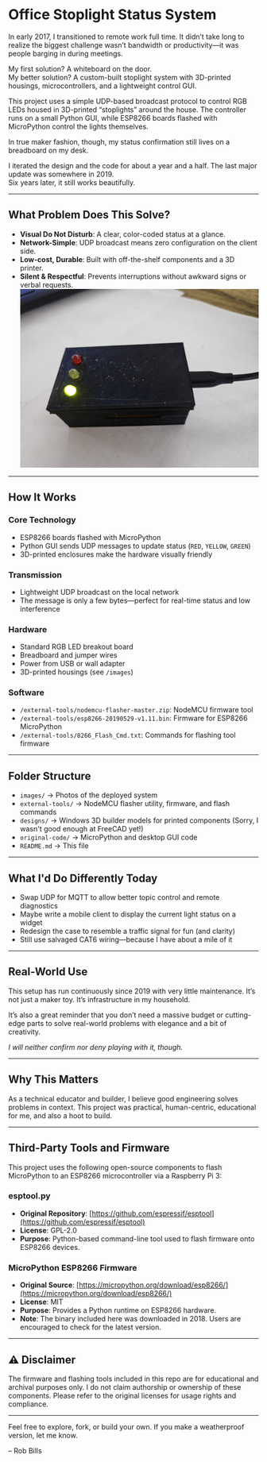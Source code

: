 # Office Stoplight Status System

In early 2017, I transitioned to remote work full time. It didn’t take long to realize the biggest challenge wasn’t bandwidth or productivity—it was people barging in during meetings.

My first solution? A whiteboard on the door.  
My better solution? A custom-built stoplight system with 3D-printed housings, microcontrollers, and a lightweight control GUI.

This project uses a simple UDP-based broadcast protocol to control RGB LEDs housed in 3D-printed “stoplights” around the house.   The controller runs on a small Python GUI, while ESP8266 boards flashed with MicroPython control the lights themselves.  

In true maker fashion, though, my status confirmation still lives on a breadboard on my desk.  

I iterated the design and the code for about a year and a half.  The last major update was somewhere in 2019.  
Six years later, it still works beautifully.

---

## What Problem Does This Solve?

- **Visual Do Not Disturb**: A clear, color-coded status at a glance.
- **Network-Simple**: UDP broadcast means zero configuration on the client side.
- **Low-cost, Durable**: Built with off-the-shelf components and a 3D printer.
- **Silent & Respectful**: Prevents interruptions without awkward signs or verbal requests.
![Small box with stoplights showing](images/final.jpg)

---

## How It Works

### Core Technology
- ESP8266 boards flashed with MicroPython
- Python GUI sends UDP messages to update status (`RED`, `YELLOW`, `GREEN`)
- 3D-printed enclosures make the hardware visually friendly

### Transmission
- Lightweight UDP broadcast on the local network
- The message is only a few bytes—perfect for real-time status and low interference

### Hardware
- Standard RGB LED breakout board
- Breadboard and jumper wires
- Power from USB or wall adapter
- 3D-printed housings (see `/images`)

### Software
- `/external-tools/nodemcu-flasher-master.zip`: NodeMCU firmware tool
- `/external-tools/esp8266-20190529-v1.11.bin`: Firmware for ESP8266 MicroPython
- `/external-tools/8266_Flash_Cmd.txt`: Commands for flashing tool firmware

---

## Folder Structure

- `images/` → Photos of the deployed system
- `external-tools/` → NodeMCU flasher utility, firmware, and flash commands
- `designs/` → Windows 3D builder models for printed components (Sorry, I wasn't good enough at FreeCAD yet!)
- `original-code/` → MicroPython and desktop GUI code
- `README.md` → This file

---

## What I'd Do Differently Today

- Swap UDP for MQTT to allow better topic control and remote diagnostics
- Maybe write a mobile client to display the current light status on a widget
- Redesign the case to resemble a traffic signal for fun (and clarity)
- Still use salvaged CAT6 wiring—because I have about a mile of it

---

## Real-World Use

This setup has run continuously since 2019 with very little maintenance. It’s not just a maker toy. It’s infrastructure in my household.  

It’s also a great reminder that you don’t need a massive budget or cutting-edge parts to solve real-world problems with elegance and a bit of creativity.

*I will neither confirm nor deny playing with it, though.*  

---

## Why This Matters

As a technical educator and builder, I believe good engineering solves problems in context. This project was practical, human-centric, educational for me, and also a hoot to build.

---

## Third-Party Tools and Firmware

This project uses the following open-source components to flash MicroPython to an ESP8266 microcontroller via a Raspberry Pi 3:

### esptool.py
- **Original Repository**: [https://github.com/espressif/esptool](https://github.com/espressif/esptool)
- **License**: GPL-2.0
- **Purpose**: Python-based command-line tool used to flash firmware onto ESP8266 devices.

### MicroPython ESP8266 Firmware
- **Original Source**: [https://micropython.org/download/esp8266/](https://micropython.org/download/esp8266/)
- **License**: MIT
- **Purpose**: Provides a Python runtime on ESP8266 hardware.
- **Note**: The binary included here was downloaded in 2018. Users are encouraged to check for the latest version.

---

## ⚠️ Disclaimer

The firmware and flashing tools included in this repo are for educational and archival purposes only. I do not claim authorship or ownership of these components. Please refer to the original licenses for usage rights and compliance.

---

Feel free to explore, fork, or build your own. If you make a weatherproof version, let me know.

– Rob Bills
